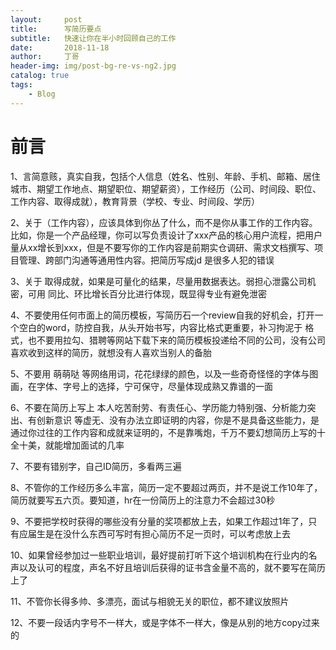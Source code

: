 ```yaml
---
layout:     post
title:      写简历要点
subtitle:   快速让你在半小时回顾自己的工作
date:       2018-11-18
author:     丁哥
header-img: img/post-bg-re-vs-ng2.jpg
catalog: true
tags:
    - Blog
---
```




# 前言
1、言简意赅，真实自我，包括个人信息（姓名、性别、年龄、手机、邮箱、居住城市、期望工作地点、期望职位、期望薪资），工作经历（公司、时间段、职位、工作内容、取得成就），教育背景（学校、专业、时间段、学历）

2、关于（工作内容），应该具体到你丛了什么，而不是你从事工作的工作内容。比如，你是一个产品经理，你可以写负责设计了xxx产品的核心用户流程，把用户量从xx增长到xxx，但是不要写你的工作内容是前期实仓调研、需求文档撰写、项目管理、跨部门沟通等通用性内容。把简历写成jd 是很多人犯的错误

3、关于 取得成就，如果是可量化的结果，尽量用数据表达。弱担心泄露公司机密，可用 同比、环比增长百分比进行体现，既显得专业有避免泄密

4、不要使用任何市面上的简历模板，写简历石一个review自我的好机会，打开一个空白的word，防控自我，从头开始书写，内容比格式更重要，补习拘泥于 格式，也不要用拉勾、猎聘等网站下载下来的简历模板投递给不同的公司，没有公司喜欢收到这样的简历，就想没有人喜欢当别人的备胎

5、不要用 萌萌哒 等网络用词，花花绿绿的颜色，以及一些奇奇怪怪的字体与图画，在字体、字号上的选择，宁可保守，尽量体现成熟又靠谱的一面

6、不要在简历上写上 本人吃苦耐劳、有责任心、学历能力特别强、分析能力突出、有创新意识 等虚无、没有办法立即证明的内容，你是不是具备这些能力，是通过你过往的工作内容和成就来证明的，不是靠嘴炮，千万不要幻想简历上写的十全十美，就能增加面试的几率

7、不要有错别字，自己ID简历，多看两三遍

8、不管你的工作经历多么丰富，简历一定不要超过两页，并不是说工作10年了，简历就要写五六页。要知道，hr在一份简历上的注意力不会超过30秒

9、不要把学校时获得的哪些没有分量的奖项都放上去，如果工作超过1年了，只有应届生是在没什么东西可写时有担心简历不足一页时，可以考虑放上去

10、如果曾经参加过一些职业培训，最好提前打听下这个培训机构在行业内的名声以及认可的程度，声名不好且培训后获得的证书含金量不高的，就不要写在简历上了

11、不管你长得多帅、多漂亮，面试与相貌无关的职位，都不建议放照片

12、不要一段话内字号不一样大，或是字体不一样大，像是从别的地方copy过来的


